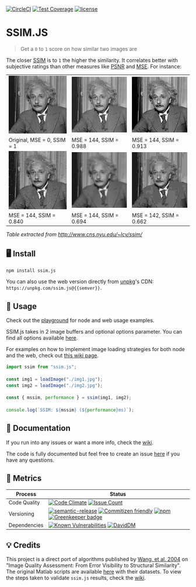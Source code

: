 [![CircleCI](https://circleci.com/gh/obartra/ssim/tree/master.svg?style=shield)](https://circleci.com/gh/obartra/ssim/tree/master) [![Test Coverage](https://codeclimate.com/github/obartra/ssim/badges/coverage.svg)](https://codeclimate.com/github/obartra/ssim/coverage) [![license](https://img.shields.io/github/license/mashape/apistatus.svg)](https://opensource.org/licenses/MIT)

# SSIM.JS

> Get a `0` to `1` score on how similar two images are

The closer [SSIM](https://en.wikipedia.org/wiki/Structural_similarity) is to `1` the higher the similarity. It correlates better with subjective ratings than other measures like [PSNR](https://en.wikipedia.org/wiki/Peak_signal-to-noise_ratio) and [MSE](https://en.wikipedia.org/wiki/Mean_squared_error). For instance:

|                                                                                            |                                                                                            |                                                                                            |
| ------------------------------------------------------------------------------------------ | ------------------------------------------------------------------------------------------ | ------------------------------------------------------------------------------------------ |
| ![](https://raw.githubusercontent.com/obartra/ssim/master/spec/samples/einstein/Q1.gif)    | ![](https://raw.githubusercontent.com/obartra/ssim/master/spec/samples/einstein/Q0988.gif) | ![](https://raw.githubusercontent.com/obartra/ssim/master/spec/samples/einstein/Q0913.gif) |
| Original, MSE = 0, SSIM = 1                                                                | MSE = 144, SSIM = 0.988                                                                    | MSE = 144, SSIM = 0.913                                                                    |
| ![](https://raw.githubusercontent.com/obartra/ssim/master/spec/samples/einstein/Q0840.gif) | ![](https://raw.githubusercontent.com/obartra/ssim/master/spec/samples/einstein/Q0694.gif) | ![](https://raw.githubusercontent.com/obartra/ssim/master/spec/samples/einstein/Q0662.gif) |
| MSE = 144, SSIM = 0.840                                                                    | MSE = 144, SSIM = 0.694                                                                    | MSE = 142, SSIM = 0.662                                                                    |

_Table extracted from http://www.cns.nyu.edu/~lcv/ssim/_

## 🖥 Install

```shell
npm install ssim.js
```

You can also use the web version directly from [unpkg](https://unpkg.com)'s CDN: `https://unpkg.com/ssim.js@{{semver}}`.

## 📝 Usage

Check out the [playground](https://ssim-comparison.gomix.me/) for node and web usage examples.

SSIM.js takes in 2 image buffers and optional options parameter. You can find all options available [here](https://github.com/obartra/ssim/wiki/Usage#options).

For examples on how to implement image loading strategies for both node and the web, check out [this wiki page](https://github.com/obartra/ssim/wiki/Node-and-Browsers).

```js
import ssim from "ssim.js";

const img1 = loadImage("./img1.jpg");
const img2 = loadImage("./img2.jpg");

const { mssim, performance } = ssim(img1, img2);

console.log(`SSIM: ${mssim} (${performance}ms)`);
```

## 📖 Documentation

If you run into any issues or want a more info, check the [wiki](https://github.com/obartra/ssim/wiki).

The code is fully documented but feel free to create an issue [here](https://github.com/obartra/ssim/issues/new) if you have any questions.

## 🏁 Metrics

| Process      | Status                                                                                                                                                                                                                                                                                                                                                                                                                                                                                          |
| ------------ | ----------------------------------------------------------------------------------------------------------------------------------------------------------------------------------------------------------------------------------------------------------------------------------------------------------------------------------------------------------------------------------------------------------------------------------------------------------------------------------------------- |
| Code Quality | [![Code Climate](https://codeclimate.com/github/obartra/ssim/badges/gpa.svg)](https://codeclimate.com/github/obartra/ssim) [![Issue Count](https://codeclimate.com/github/obartra/ssim/badges/issue_count.svg)](https://codeclimate.com/github/obartra/ssim)                                                                                                                                                                                                                                    |
| Versioning   | [![semantic-release](https://img.shields.io/badge/%20%20%F0%9F%93%A6%F0%9F%9A%80-semantic--release-e10079.svg)](https://github.com/semantic-release/semantic-release) [![Commitizen friendly](https://img.shields.io/badge/commitizen-friendly-brightgreen.svg)](http://commitizen.github.io/cz-cli/) [![npm](https://img.shields.io/npm/v/ssim.js.svg)](https://www.npmjs.com/package/ssim.js) [![Greenkeeper badge](https://badges.greenkeeper.io/obartra/ssim.svg)](https://greenkeeper.io/) |
| Dependencies | [![Known Vulnerabilities](https://snyk.io/test/github/obartra/ssim/badge.svg)](https://snyk.io/test/github/obartra/ssim) [![DavidDM](https://david-dm.org/obartra/ssim.svg)](https://david-dm.org/obartra/ssim)                                                                                                                                                                                                                                                                                 |

## 💡 Credits

This project is a direct port of algorithms published by [Wang, et al. 2004](/assets/ssim.pdf) on "Image Quality Assessment: From Error Visibility to Structural Similarity". The original Matlab scripts are available [here](https://ece.uwaterloo.ca/~z70wang/research/iwssim/) with their datasets. To view the steps taken to validate `ssim.js` results, check the [wiki](https://github.com/obartra/ssim/wiki/Results-Validation).
